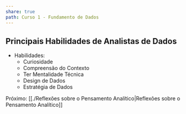 ```yaml
---
share: true
path: Curso 1 - Fundamento de Dados
---
```

## Principais Habilidades de Analistas de Dados
- Habilidades:
	- Curiosidade
	- Compreensão do Contexto
	- Ter Mentalidade Técnica
	- Design de Dados
	- Estratégia de Dados

Próximo: [[./Reflexões sobre o Pensamento Analítico|Reflexões sobre o Pensamento Analítico]]

